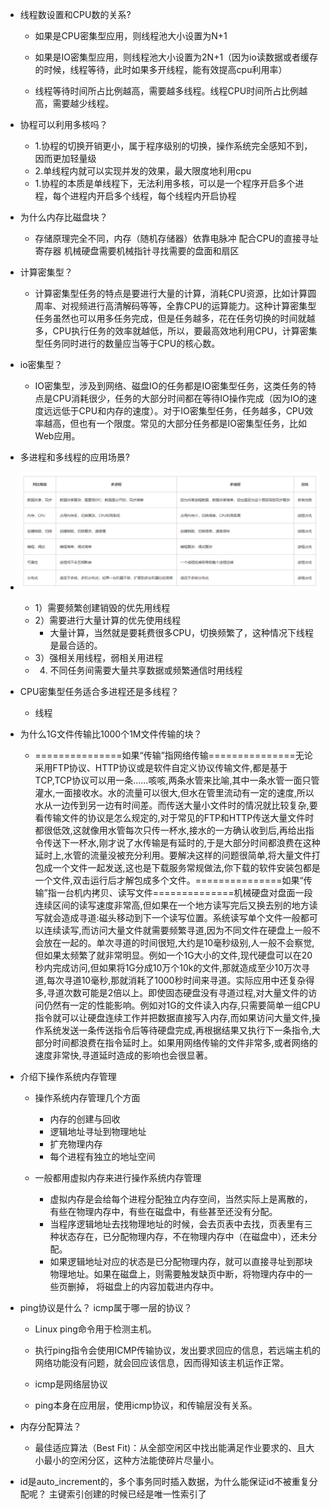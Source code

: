 - 线程数设置和CPU数的关系?
    - 如果是CPU密集型应用，则线程池大小设置为N+1

    - 如果是IO密集型应用，则线程池大小设置为2N+1（因为io读数据或者缓存的时候，线程等待，此时如果多开线程，能有效提高cpu利用率）

    - 线程等待时间所占比例越高，需要越多线程。线程CPU时间所占比例越高，需要越少线程。

- 协程可以利用多核吗？
    - 1.协程的切换开销更小，属于程序级别的切换，操作系统完全感知不到，因而更加轻量级 　
    - 2.单线程内就可以实现并发的效果，最大限度地利用cpu
　  
    - 1.协程的本质是单线程下，无法利用多核，可以是一个程序开启多个进程，每个进程内开启多个线程，每个线程内开启协程
　　
- 为什么内存比磁盘块？
    - 存储原理完全不同，内存（随机存储器）依靠电脉冲 配合CPU的直接寻址寄存器 机械硬盘需要机械指针寻找需要的盘面和扇区

- 计算密集型？
    - 计算密集型任务的特点是要进行大量的计算，消耗CPU资源，比如计算圆周率、对视频进行高清解码等等，全靠CPU的运算能力。这种计算密集型任务虽然也可以用多任务完成，但是任务越多，花在任务切换的时间就越多，CPU执行任务的效率就越低，所以，要最高效地利用CPU，计算密集型任务同时进行的数量应当等于CPU的核心数。

- io密集型？
    - IO密集型，涉及到网络、磁盘IO的任务都是IO密集型任务，这类任务的特点是CPU消耗很少，任务的大部分时间都在等待IO操作完成（因为IO的速度远远低于CPU和内存的速度）。对于IO密集型任务，任务越多，CPU效率越高，但也有一个限度。常见的大部分任务都是IO密集型任务，比如Web应用。

- 多进程和多线程的应用场景?
- ![](figure/xianchengjinchengduibi.png)
    - 1）需要频繁创建销毁的优先用线程
    - 2）需要进行大量计算的优先使用线程
        - 大量计算，当然就是要耗费很多CPU，切换频繁了，这种情况下线程是最合适的。
    - 3）强相关用线程，弱相关用进程
    - 4) 不同任务间需要大量共享数据或频繁通信时用线程
- CPU密集型任务适合多进程还是多线程？
    - 线程

- 为什么1G文件传输比1000个1M文件传输的块？
    - ===============如果“传输”指网络传输===============无论采用FTP协议、HTTP协议或是软件自定义协议传输文件,都是基于TCP,TCP协议可以用一条……咳咳,两条水管来比喻,其中一条水管一面只管灌水,一面接收水。水的流量可以很大,但水在管里流动有一定的速度,所以水从一边传到另一边有时间差。而传送大量小文件时的情况就比较复杂,要看传输文件的协议是怎么规定的,对于常见的FTP和HTTP传送大量文件时都很低效,这就像用水管每次只传一杯水,接水的一方确认收到后,再给出指令传送下一杯水,刚才说了水传输是有延时的,于是大部分时间都浪费在这种延时上,水管的流量没被充分利用。要解决这样的问题很简单,将大量文件打包成一个文件一起发送,这也是下载服务常规做法,你下载的软件安装包都是一个文件,双击运行后才解包成多个文件。===============如果“传输”指一台机内拷贝、读写文件==============机械硬盘对盘面一段连续区间的读写速度非常高,但如果在一个地方读写完后又换去别的地方读写就会造成寻道:磁头移动到下一个读写位置。系统读写单个文件一般都可以连续读写,而访问大量文件就需要频繁寻道,因为不同文件在硬盘上一般不会放在一起的。单次寻道的时间很短,大约是10毫秒级别,人一般不会察觉,但如果太频繁了就非常明显。例如一个1G大小的文件,现代硬盘可以在20秒内完成访问,但如果将1G分成10万个10k的文件,那就造成至少10万次寻道,每次寻道10毫秒,那就消耗了1000秒时间来寻道。实际应用中还复杂得多,寻道次数可能是2倍以上。即使固态硬盘没有寻道过程,对大量文件的访问仍然有一定的性能影响。例如对1G的文件读入内存,只需要简单一组CPU指令就可以让硬盘连续工作并把数据直接写入内存,而如果访问大量文件,操作系统发送一条传送指令后等待硬盘完成,再根据结果又执行下一条指令,大部分时间都浪费在指令延时上。如果用网络传输的文件非常多,或者网络的速度非常快,寻道延时造成的影响也会很显著。
    
- 介绍下操作系统内存管理
    - 操作系统内存管理几个方面
        - 内存的创建与回收
        - 逻辑地址寻址到物理地址
        - 扩充物理内存
        - 每个进程有独立的地址空间
    
    - 一般都用虚拟内存来进行操作系统内存管理
        - 虚拟内存是会给每个进程分配独立内存空间，当然实际上是离散的，有些在物理内存中，有些在磁盘中，有些甚至还没有分配。
        - 当程序逻辑地址去找物理地址的时候，会去页表中去找，页表里有三种状态存在，已分配物理内存，不在物理内存中（在磁盘中），还未分配。
        - 如果逻辑地址对应的状态是已分配物理内存，就可以直接寻址到那块物理地址。如果在磁盘上，则需要触发缺页中断，将物理内存中的一些页删掉，
        将磁盘上的内容加载进内存中。

- ping协议是什么？ icmp属于哪一层的协议？
    - Linux ping命令用于检测主机。
    - 执行ping指令会使用ICMP传输协议，发出要求回应的信息，若远端主机的网络功能没有问题，就会回应该信息，因而得知该主机运作正常。
    
    - icmp是网络层协议
    - ping本身在应用层，使用icmp协议，和传输层没有关系。
    
- 内存分配算法？
    - 最佳适应算法（Best Fit)：从全部空闲区中找出能满足作业要求的、且大小最小的空闲分区，这种方法能使碎片尽量小。

- id是auto_increment的，多个事务同时插入数据，为什么能保证id不被重复分配呢？
    主键索引创建的时候已经是唯一性索引了
    
    
